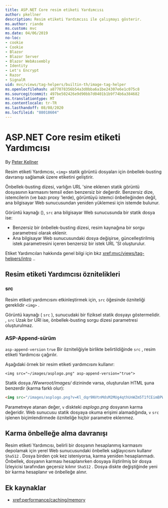 ```yaml
---
title: ASP.NET Core resim etiketi Yardımcısı
author: pkellner
description: Resim etiketi Yardımcısı ile çalışmayı gösterir.
ms.author: riande
ms.custom: mvc
ms.date: 04/06/2019
no-loc:
- cookie
- Cookie
- Blazor
- Blazor Server
- Blazor WebAssembly
- Identity
- Let's Encrypt
- Razor
- SignalR
uid: mvc/views/tag-helpers/builtin-th/image-tag-helper
ms.openlocfilehash: a877078356b54a3d0bba6a1be24307e6e1c075c8
ms.sourcegitcommit: 497be502426e9d90bb7d0401b1b9f74b6a384682
ms.translationtype: MT
ms.contentlocale: tr-TR
ms.lasthandoff: 08/08/2020
ms.locfileid: "88018604"
---
```

# <a name="image-tag-helper-in-aspnet-core"></a>ASP.NET Core resim etiketi Yardımcısı

By [Peter Kellner](https://peterkellner.net)

Resim etiketi Yardımcısı, `<img>` statik görüntü dosyaları için önbellek-busting davranışı sağlamak üzere etiketini geliştirir.

Önbellek-busting dizesi, varlığın URL 'sine eklenen statik görüntü dosyasının karmasını temsil eden benzersiz bir değerdir. Benzersiz dize, istemcilerin (ve bazı proxy 'lerde), görüntüyü istemci önbelleğinden değil, ana bilgisayar Web sunucusundan yeniden yüklemesi için istemde bulunur.

Görüntü kaynağı (), `src` ana bilgisayar Web sunucusunda bir statik dosya ise:

* Benzersiz bir önbellek-busting dizesi, resim kaynağına bir sorgu parametresi olarak eklenir.
* Ana bilgisayar Web sunucusundaki dosya değişirse, güncelleştirilmiş istek parametresini içeren benzersiz bir istek URL 'SI oluşturulur.

Etiket Yardımcıları hakkında genel bilgi için bkz <xref:mvc/views/tag-helpers/intro> ..

## <a name="image-tag-helper-attributes"></a>Resim etiketi Yardımcısı öznitelikleri

### <a name="src"></a>src

Resim etiketi yardımcısını etkinleştirmek için, `src` öğesinde özniteliği gereklidir `<img>` .

Görüntü kaynağı ( `src` ), sunucudaki bir fiziksel statik dosyayı göstermelidir. , `src` Uzak bır URI ise, önbellek-busting sorgu dizesi parametresi oluşturulmaz.

### <a name="asp-append-version"></a>ASP-Append-sürüm

`asp-append-version` `true` Bir özniteliğiyle birlikte belirtildiğinde `src` , resim etiketi Yardımcısı çağırılır.

Aşağıdaki örnek bir resim etiketi yardımcısını kullanır:

```cshtml
<img src="~/images/asplogo.png" asp-append-version="true">
```

Statik dosya */Wwwroot/images/* dizininde varsa, oluşturulan HTML şuna benzerdir (karma farklı olur):

```html
<img src="/images/asplogo.png?v=Kl_dqr9NVtnMdsM2MUg4qthUnWZm5T1fCEimBPWDNgM">
```

Parametreye atanan değer, `v` diskteki *asplogo.png* dosyanın karma değeridir. Web sunucusu statik dosyaya okuma erişimi alamadığında, `v` `src` işlenen biçimlendirmede özniteliğe hiçbir parametre eklenmez.

## <a name="hash-caching-behavior"></a>Karma önbelleğe alma davranışı

Resim etiketi Yardımcısı, belirli bir dosyanın hesaplanmış karmasını depolamak için yerel Web sunucusundaki önbellek sağlayıcısını kullanır `Sha512` . Dosya birden çok kez isteniyorsa, karma yeniden hesaplanmadı. Önbellek, dosyanın karması hesaplanırken dosyaya iliştirilmiş bir dosya İzleyicisi tarafından geçersiz kılınır `Sha512` . Dosya diskte değiştiğinde yeni bir karma hesaplanır ve önbelleğe alınır.

## <a name="additional-resources"></a>Ek kaynaklar

* <xref:performance/caching/memory>
